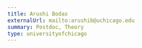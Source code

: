 ```yaml
---
title: Arushi Bodas
externalUrl: mailto:arushib@uchicago.edu 
summary: Postdoc, Theory
type: universityofchicago
---
```

